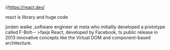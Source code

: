 //https://react.dev/

react is library and huge code

jorden walke ,software engineer at meta who initiallly developed a prototype called F-Bolt-- >faxjs
React, developed by Facebook,
ts public release in 2013
innovative concepts like the Virtual DOM and component-based architecture.